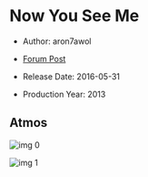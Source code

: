 # Now You See Me

* Author: aron7awol

* [Forum Post](https://www.avsforum.com/threads/bass-eq-for-filtered-movies.2995212/post-56775552)

* Release Date: 2016-05-31
* Production Year: 2013

## Atmos

![img 0](https://fanart.tv/fanart/movies/75656/moviethumb/now-you-see-me-526ff16032fef.jpg)

![img 1](https://i.imgur.com/dvCJPzv.png)

